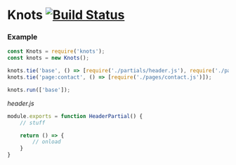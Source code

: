 # Knots [![Build Status](https://travis-ci.org/graincreative/knots.svg?branch=master)](https://travis-ci.org/graincreative/knots)

### Example

```js
const Knots = require('knots');
const knots = new Knots();

knots.tie('base', () => [require('./partials/header.js'), require('./partials/footer.js']);
knots.tie('page:contact', () => [require('./pages/contact.js')]);

knots.run(['base']);
```

*header.js*
```js
module.exports = function HeaderPartial() {
    // stuff

    return () => {
        // onload
    }
}
```
